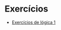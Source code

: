 # Exercícios

* [Exercícios de lógica 1](https://github.com/ermogenes/aulas-logica-programacao/blob/master/exercises/logica_1.MD)
